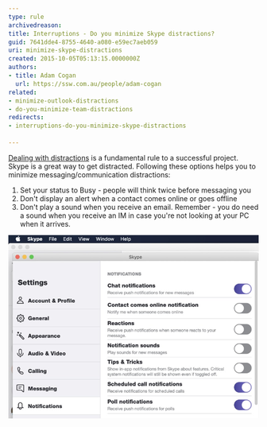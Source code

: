 ```yaml
---
type: rule
archivedreason: 
title: Interruptions - Do you minimize Skype distractions?
guid: 7641dde4-8755-4640-a080-e59ec7aeb059
uri: minimize-skype-distractions
created: 2015-10-05T05:13:15.0000000Z
authors:
- title: Adam Cogan
  url: https://ssw.com.au/people/adam-cogan
related: 
- minimize-outlook-distractions
- do-you-minimize-team-distractions
redirects:
- interruptions-do-you-minimize-skype-distractions

---
```


[Dealing with distractions](/do-you-deal-with-distractions) is a fundamental rule to a successful project. Skype is a great way to get distracted. Following these options helps you to minimize messaging/communication distractions: 

<!--endintro-->

1. Set your status to Busy - people will think twice before messaging you
2. Don't display an alert when a contact comes online or goes offline
3. Don't play a sound when you receive an email. Remember - you do need a sound when you receive an IM in case you're not looking at your PC when it arrives.

![Figure: Minimize Skype alerts you receive](/rules/minimize-skype-distractions/minimize-skype-distractions.jpg)  

